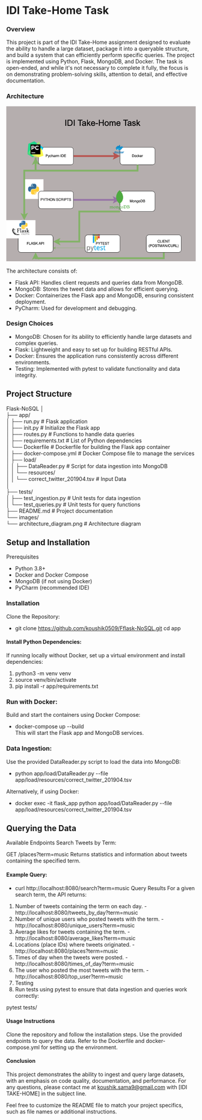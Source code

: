 # IDI Take-Home Task
### Overview
This project is part of the IDI Take-Home assignment designed to evaluate the ability to handle a large dataset, package it into a queryable structure, and build a system that can efficiently perform specific queries. The project is implemented using Python, Flask, MongoDB, and Docker. The task is open-ended, and while it's not necessary to complete it fully, the focus is on demonstrating problem-solving skills, attention to detail, and effective documentation.

### Architecture
![Architecture Diagram](https://github.com/koushik0509/Fflask-NoSQL/blob/main/app/images/architecture_diagram.png)

The architecture consists of:

- Flask API: Handles client requests and queries data from MongoDB.
- MongoDB: Stores the tweet data and allows for efficient querying.
- Docker: Containerizes the Flask app and MongoDB, ensuring consistent deployment.
- PyCharm: Used for development and debugging.
### Design Choices
- MongoDB: Chosen for its ability to efficiently handle large datasets and complex queries.
- Flask: Lightweight and easy to set up for building RESTful APIs.
- Docker: Ensures the application runs consistently across different environments.
- Testing: Implemented with pytest to validate functionality and data integrity.

## Project Structure

Flask-NoSQL
│<br/>
├── app/<br/>
│ ├── run.py # Flask application<br/>
│ ├── init.py # Initialize the Flask app<br/>
│ ├── routes.py # Functions to handle data queries<br/>
│ ├── requirements.txt # List of Python dependencies<br/>
│ └── Dockerfile # Dockerfile for building the Flask app container<br/>
│ ├── docker-compose.yml # Docker Compose file to manage the services<br/>
│ ├── load/<br/>
│ │ ├── DataReader.py # Script for data ingestion into MongoDB<br/>
│ │ └── resources/<br/>
│ │ └── correct_twitter_201904.tsv # Input Data<br/>
│<br/>
├── tests/<br/>
│ ├── test_ingestion.py # Unit tests for data ingestion<br/>
│ └── test_queries.py # Unit tests for query functions<br/>
├── README.md # Project documentation<br/>
└── images/<br/>
└── architecture_diagram.png # Architecture diagram<br/>


## Setup and Installation
Prerequisites
- Python 3.8+
- Docker and Docker Compose
- MongoDB (if not using Docker)
- PyCharm (recommended IDE)
### Installation
Clone the Repository:
- git clone https://github.com/koushik0509/Fflask-NoSQL.git
cd app
#### Install Python Dependencies:
If running locally without Docker, set up a virtual environment and install dependencies:
1. python3 -m venv venv<br/>
2. source venv/bin/activate<br/>
3. pip install -r app/requirements.txt<br/>

### Run with Docker:<br/>
Build and start the containers using Docker Compose:<br/>
- docker-compose up --build<br/>
This will start the Flask app and MongoDB services.<br/>

### Data Ingestion:
Use the provided DataReader.py script to load the data into MongoDB:
- python app/load/DataReader.py --file app/load/resources/correct_twitter_201904.tsv<br/>

Alternatively, if using Docker:
- docker exec -it flask_app python app/load/DataReader.py --file app/load/resources/correct_twitter_201904.tsv<br/>

## Querying the Data
Available Endpoints
Search Tweets by Term:

GET /places?term=music
Returns statistics and information about tweets containing the specified term.
#### Example Query:
- curl http://localhost:8080/search?term=music
Query Results
For a given search term, the API returns:

1. Number of tweets containing the term on each day. - http://localhost:8080/tweets_by_day?term=music
2. Number of unique users who posted tweets with the term. - http://localhost:8080/unique_users?term=music
3. Average likes for tweets containing the term. - http://localhost:8080/average_likes?term=music
4. Locations (place IDs) where tweets originated. - http://localhost:8080/places?term=music
5. Times of day when the tweets were posted. - http://localhost:8080/times_of_day?term=music
6. The user who posted the most tweets with the term. - http://localhost:8080/top_user?term=music
7. Testing
8. Run tests using pytest to ensure that data ingestion and queries work correctly:

pytest tests/
  
#### Usage Instructions
Clone the repository and follow the installation steps.
Use the provided endpoints to query the data.
Refer to the Dockerfile and docker-compose.yml for setting up the environment.
#### Conclusion
This project demonstrates the ability to ingest and query large datasets, with an emphasis on code quality, documentation, and performance. For any questions, please contact me at koushik.sama9@gmail.com with [IDI TAKE-HOME] in the subject line.

Feel free to customize the README file to match your project specifics, such as file names or additional instructions.
